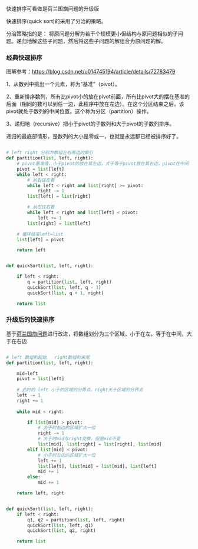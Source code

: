 快速排序可看做是荷兰国旗问题的升级版

快速排序(quick sort)的采用了分治的策略。

分治策略指的是：
将原问题分解为若干个规模更小但结构与原问题相似的子问题。递归地解这些子问题，然后将这些子问题的解组合为原问题的解。

### 经典快速排序

图解参考：https://blog.csdn.net/u014745194/article/details/72783479

1、从数列中挑出一个元素，称为”基准”（pivot）。

2、重新排序数列，所有比pivot小的放在pivot前面，所有比pivot大的摆在基准的后面（相同的数可以到任一边，此程序中放在左边）。在这个分区结束之后，该pivot就处于数列的中间位置。这个称为分区（partition）操作。

3、递归地（recursive）把小于pivot的子数列和大于pivot的子数列排序。

递归的最底部情形，是数列的大小是零或一，也就是永远都已经被排序好了。

```python

# left right 分别为数组左右两边的索引
def partition(list, left, right):
    # pivot基准值，小于pivot的放在其左边，大于等于pivot放在其右边，pivot在中间
    pivot = list[left]
    while left < right:
        # 从右往左看
        while left < right and list[right] >= pivot:
            right -= 1
        list[left] = list[right]

        # 从左往右看
        while left < right and list[left] < pivot:
            left += 1
        list[right] = list[left]

    # 循环结束left=list
    list[left] = pivot

    return left


def quickSort(list, left, right):

    if left < right:
        q = partition(list, left, right)
        quickSort(list, left, q - 1)
        quickSort(list, q + 1, right)

    return list

```

### 升级后的快速排序

基于[荷兰国旗问题](https://github.com/1273545169/Course_notes/blob/master/%E8%8D%B7%E5%85%B0%E5%9B%BD%E6%97%97%E9%97%AE%E9%A2%98.md)进行改进，将数组划分为三个区域，小于在左，等于在中间，大于在右边

```python

# left 数组的起始   right数组的末尾
def partition(list, left, right):

    mid=left
    pivot = list[left]
    
    # 此时的 left 小于的区域的分界点，right大于区域的分界点
    left -= 1
    right += 1
    
    while mid < right:

        if list[mid] > pivot:
            # 大于时右边的区域扩大一位
            right -= 1
            # 大于时mid与right交换，但是mid不变
            list[mid], list[right] = list[right], list[mid]
        elif list[mid] < pivot:
            # 小于时左边的区域扩大一位
            left += 1
            list[left], list[mid] = list[mid], list[left]
            mid += 1
        else:
            mid += 1

    return left, right


def quickSort(list, left, right):
    if left < right:
        q1, q2 = partition(list, left, right)
        quickSort(list, left, q1)
        quickSort(list, q2, right)

    return list

```
